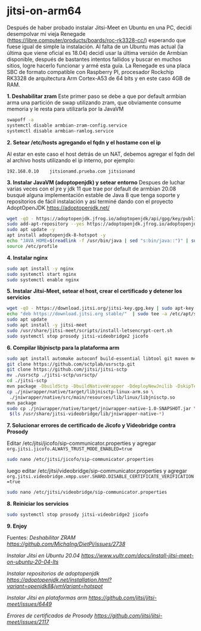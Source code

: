 # jitsi-on-arm64
Después de haber probado instalar Jitsi-Meet en Ubuntu en una PC, decidí desempolvar mi vieja Renegade (https://libre.computer/products/boards/roc-rk3328-cc/) esperando que fuese igual de simple la instalación. Al falta de un Ubuntu mas actual (la última que viene oficial es 18.04) decidí usar la última versión de Armbian disponible, después de bastantes intentos fallidos y buscar en muchos sitios, logre hacerlo funcionar y armé esta guía. La Renegade es una placa SBC de formato compatible con Raspberry PI, procesador Rockchip RK3328 de arquitectura Arm Cortex-A53 de 64 bits y en este caso 4GB de RAM.

**1. Deshabilitar zram**
Este primer paso se debe a que por default armbian arma una partición de swap utilizando zram, que obviamente consume memoria y le resta para utilizarla por la JavaVM

```bash
swapoff -a
systemctl disable armbian-zram-config.service
systemctl disable armbian-ramlog.service
```

**2. Setear /etc/hosts agregando el fqdn y el hostame con el ip**

Al estar en este caso el host detrás de un NAT, debemos agregar el fqdn del al archivo hosts utilizando el ip interno, por ejemplo:

    192.168.0.10 	jitsionamd.prueba.com jitsionamd

**3. Instalar JavaVM (adoptopenjdk) y setear entorno**
Despues de luchar varias veces con el jre y jdk 11 que trae por default de armbian 20.08 busqué alguna implementación estable de Java 8 que tenga soporte y repositorios de fácil instalación y así terminé dando con el proyecto AdoptOpenJDK https://adoptopenjdk.net/


```bash
wget -qO - https://adoptopenjdk.jfrog.io/adoptopenjdk/api/gpg/key/public | sudo apt-key add -
sudo add-apt-repository --yes https://adoptopenjdk.jfrog.io/adoptopenjdk/deb/
sudo apt update -y
apt install adoptopenjdk-8-hotspot -y
echo "JAVA_HOME=$(readlink -f /usr/bin/java | sed "s:bin/java::")" | sudo tee -a /etc/profile
source /etc/profile
```

**4. Instalar nginx**

```bash
sudo apt install -y nginx
sudo systemctl start nginx
sudo systemctl enable nginx
```

**5. Instalar Jitsi-Meet, setear el host, crear el certificado y detener los servicios**

```bash
wget -qO - https://download.jitsi.org/jitsi-key.gpg.key | sudo apt-key add -
echo "deb https://download.jitsi.org stable/"  | sudo tee -a /etc/apt/sources.list.d/jitsi-stable.list
sudo apt update
sudo apt install -y jitsi-meet
sudo /usr/share/jitsi-meet/scripts/install-letsencrypt-cert.sh
sudo systemctl stop prosody jitsi-videobridge2 jicofo
```

**6. Compilar libjnisctp para la plataforma arm**

```bash
sudo apt install automake autoconf build-essential libtool git maven m4
git clone https://github.com/sctplab/usrsctp.git
git clone https://github.com/jitsi/jitsi-sctp
mv ./usrsctp ./jitsi-sctp/usrsctp/
cd ./jitsi-sctp
mvn package -DbuildSctp -DbuildNativeWrapper -DdeployNewJnilib -DskipTests
cp ./jniwrapper/native/target/libjnisctp-linux-arm.so \
 ./jniwrapper/native/src/main/resources/lib/linux/libjnisctp.so
mvn package
sudo cp ./jniwrapper/native/target/jniwrapper-native-1.0-SNAPSHOT.jar \
 $(ls /usr/share/jitsi-videobridge/lib/jniwrapper-native-*)
```

**7. Solucionar errores de certificado de Jicofo y Videobridge contra Prosody**

Editar /etc/jitsi/jicofo/sip-communicator.properties y agregar `org.jitsi.jicofo.ALWAYS_TRUST_MODE_ENABLED=true`

```bash
sudo nano /etc/jitsi/jicofo/sip-communicator.properties
```
luego editar /etc/jitsi/videobridge/sip-communicator.properties y agregar `org.jitsi.videobridge.xmpp.user.SHARD.DISABLE_CERTIFICATE_VERIFICATION=true`

```bash
sudo nano /etc/jitsi/videobridge/sip-communicator.properties
```

**8. Reiniciar los servicios**

```bash
sudo systemctl stop prosody jitsi-videobridge2 jicofo
```

**9. Enjoy**

Fuentes:
*Deshabilitar ZRAM https://github.com/MichaIng/DietPi/issues/2738*

*Instalar Jitsi en Ubuntu 20.04 https://www.vultr.com/docs/install-jitsi-meet-on-ubuntu-20-04-lts*

*Instalar repositorios de adoptopenjdk https://adoptopenjdk.net/installation.html?variant=openjdk8&jvmVariant=hotspot*

*Instalar Jitsi en plataformas arm https://github.com/jitsi/jitsi-meet/issues/6449*

*Errores de certificados de Prosody https://github.com/jitsi/jitsi-meet/issues/2117*

